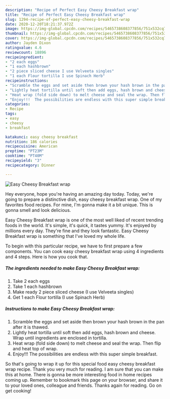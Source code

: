```yaml
---
description: "Recipe of Perfect Easy Cheesy Breakfast wrap"
title: "Recipe of Perfect Easy Cheesy Breakfast wrap"
slug: 1294-recipe-of-perfect-easy-cheesy-breakfast-wrap
date: 2020-12-20T18:21:37.972Z
image: https://img-global.cpcdn.com/recipes/5465738608377856/751x532cq70/easy-cheesy-breakfast-wrap-recipe-main-photo.jpg
thumbnail: https://img-global.cpcdn.com/recipes/5465738608377856/751x532cq70/easy-cheesy-breakfast-wrap-recipe-main-photo.jpg
cover: https://img-global.cpcdn.com/recipes/5465738608377856/751x532cq70/easy-cheesy-breakfast-wrap-recipe-main-photo.jpg
author: Jayden Dixon
ratingvalue: 4.6
reviewcount: 18896
recipeingredient:
- "2 each eggs"
- "1 each hashbrown"
- "2 piece sliced cheese I use Velveeta singles"
- "1 each Flour tortilla I use Spinach Herb"
recipeinstructions:
- "Scramble the eggs and set aside then brown your hash brown in the pan after it is thawed."
- "Lightly heat tortilla until soft then add eggs, hash brown and cheese. Wrap until ingredients are enclosed in tortilla."
- "Heat wrap (fold side down) to melt cheese and seal the wrap. Then flip and heat top of wrap."
- "Enjoy!!!  The possibilities are endless with this super simple breakfast."
categories:
- Recipe
tags:
- easy
- cheesy
- breakfast

katakunci: easy cheesy breakfast 
nutrition: 186 calories
recipecuisine: American
preptime: "PT23M"
cooktime: "PT40M"
recipeyield: "3"
recipecategory: Dinner

---
```



![Easy Cheesy Breakfast wrap](https://img-global.cpcdn.com/recipes/5465738608377856/751x532cq70/easy-cheesy-breakfast-wrap-recipe-main-photo.jpg)

Hey everyone, hope you're having an amazing day today. Today, we're going to prepare a distinctive dish, easy cheesy breakfast wrap. One of my favorites food recipes. For mine, I'm gonna make it a bit unique. This is gonna smell and look delicious.



Easy Cheesy Breakfast wrap is one of the most well liked of recent trending foods in the world. It's simple, it's quick, it tastes yummy. It's enjoyed by millions every day. They're fine and they look fantastic. Easy Cheesy Breakfast wrap is something that I've loved my whole life.


To begin with this particular recipe, we have to first prepare a few components. You can cook easy cheesy breakfast wrap using 4 ingredients and 4 steps. Here is how you cook that.

<!--inarticleads1-->

##### The ingredients needed to make Easy Cheesy Breakfast wrap:

1. Take 2 each eggs
1. Take 1 each hashbrown
1. Make ready 2 piece sliced cheese (I use Velveeta singles)
1. Get 1 each Flour tortilla (I use Spinach Herb)




<!--inarticleads2-->

##### Instructions to make Easy Cheesy Breakfast wrap:

1. Scramble the eggs and set aside then brown your hash brown in the pan after it is thawed.
1. Lightly heat tortilla until soft then add eggs, hash brown and cheese. Wrap until ingredients are enclosed in tortilla.
1. Heat wrap (fold side down) to melt cheese and seal the wrap. Then flip and heat top of wrap.
1. Enjoy!!!  The possibilities are endless with this super simple breakfast.




So that's going to wrap it up for this special food easy cheesy breakfast wrap recipe. Thank you very much for reading. I am sure that you can make this at home. There is gonna be more interesting food in home recipes coming up. Remember to bookmark this page on your browser, and share it to your loved ones, colleague and friends. Thanks again for reading. Go on get cooking!
